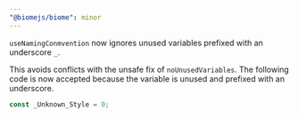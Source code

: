 ```yaml
---
"@biomejs/biome": minor
---
```


`useNamingConmvention` now ignores unused variables prefixed with an underscore `_`.

This avoids conflicts with the unsafe fix of `noUnusedVariables`.
The following code is now accepted because the variable is unused and prefixed with an underscore.

```js
const _Unknown_Style = 0;
```
